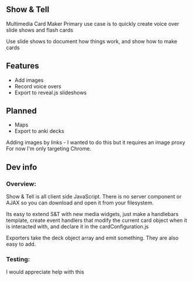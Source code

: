 Show & Tell
--------------------------------------------------------------------------------
Multimedia Card Maker 
Primary use case is to quickly create voice over slide shows and flash cards

Use slide shows to document how things work, and show how to make cards

Features
--------
* Add images
* Record voice overs
* Export to reveal.js slideshows

Planned
-------
* Maps
* Export to anki decks

Adding images by links - I wanted to do this but it requires an image proxy
For now I'm only targeting Chrome.

Dev info
--------------------------------------------------------------------------------

### Overview:

Show & Tell is all client side JavaScript. There is no server component or AJAX
so you can download and open it from your filesystem.

Its easy to extend S&T with new media widgets, just make a handlebars template,
create event handlers that modify the current card object when it is interacted with,
and declare it in the cardConfiguration.js

Exporters take the deck object array and emit something. They are also easy to add.

### Testing:

I would appreciate help with this
